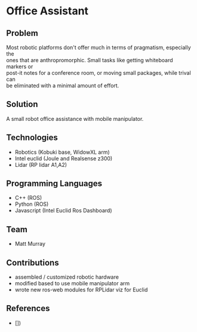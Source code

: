 # Office Assistant

## Problem
Most robotic platforms don't offer much in terms of pragmatism, especially the  
ones that are anthropromorphic. Small tasks like getting whiteboard markers or  
post-it notes for a conference room, or moving small packages, while trival can  
be eliminated with a minimal amount of effort.

## Solution
A small robot office assistance with mobile manipulator.

## Technologies
* Robotics (Kobuki base, WidowXL arm)
* Intel euclid (Joule and Realsense z300)
* Lidar (RP lidar A1,A2)

## Programming Languages
* C++ (ROS)
* Python (ROS)
* Javascript (Intel Euclid Ros Dashboard)

## Team
* Matt Murray

## Contributions
* assembled / customized robotic hardware
* modified based to use mobile manipulator arm
* wrote new ros-web modules for RPLidar viz for Euclid

## References
* [])